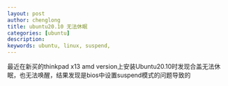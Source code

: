 ```yaml
---
layout: post
author: chenglong  
title: ubuntu20.10 无法休眠
categories: [ubuntu]
description:
keywords: ubuntu, linux, suspend,
---
```


最近在新买的thinkpad x13 amd version上安装Ubuntu20.10时发现合盖无法休眠，也无法唤醒，结果发现是bios中设置suspend模式的问题导致的

<!-- abs -- >

# 解决方法

重启后按下`F1`或者`Enter`按键来使能进入bios，在 `Power` > `SetupMode`中将启动模式由`Win10` 改为`Linux`, 按下`F10`使能重启

# 原因分析

微软在新版本的win10系统中使用了一种新的休眠模式`Moderstandby Mode`[^1], 而传统linux和windows使用的休眠模式为`S3`或者称为`Stand to Ram`模式，S3模式下仅保持ram供电，其他外设和cpu都会下线，而微软的新的休眠模式下仍然会保持网络连接和基本的系统活动，也就是类似手机的休眠模式，因此也会耗电更高，微软目前不知出于什么原因将这两种模式作为互斥而不是兼容处理，而linux目前也不支持这种模式。
https://docs.microsoft.com/en-us/windows-hardware/design/device-experiences/modern-standby
[^1] [microsoft modern standby](https://docs.microsoft.com/en-us/windows-hardware/design/device-experiences/modern-standby) 

